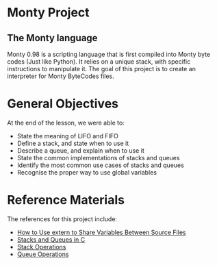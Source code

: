 # Monty Project

## The Monty language
Monty 0.98 is a scripting language that is first compiled into Monty byte codes (Just like Python). It relies on a unique stack, with specific instructions to manipulate it. The goal of this project is to create an interpreter for Monty ByteCodes files.

# General Objectives
At the end of the lesson, we were able to:
- State the meaning of LIFO and FIFO
- Define a stack, and state when to use it
- Describe a queue, and explain when to use it
- State the common implementations of stacks and queues
- Identify the most common use cases of stacks and queues
- Recognise the proper way to use global variables

# Reference Materials
The references for this project include:
- [How to Use extern to Share Variables Between Source Files](https://intranet.alxswe.com/rltoken/0KVWTdE8xXy__jUfBfakCw)
- [Stacks and Queues in C](https://intranet.alxswe.com/rltoken/udmomL4F4mF630D2Z-ltqg)
- [Stack Operations](https://intranet.alxswe.com/rltoken/fj_-SJXW-pWxgAnstsARoQ)
- [Queue Operations](https://intranet.alxswe.com/rltoken/6Y_GVoIH_rV45xd7w0a9FA)
